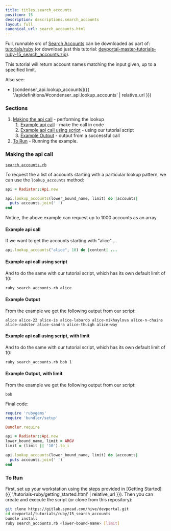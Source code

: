 ```yaml
---
title: titles.search_accounts
position: 15
description: descriptions.search_accounts
layout: full
canonical_url: search_accounts.html
---
```

Full, runnable src of [Search Accounts](https://gitlab.syncad.com/hive/devportal/-/tree/master/tutorials/ruby/15_search_accounts) can be downloaded as part of: [tutorials/ruby](https://gitlab.syncad.com/hive/devportal/-/tree/master/tutorials/ruby) (or download just this tutorial: [devportal-master-tutorials-ruby-15_search_accounts.zip](https://gitlab.syncad.com/hive/devportal/-/archive/master/devportal-master.zip?path=tutorials/ruby/15_search_accounts)).

This tutorial will return account names matching the input given, up to a specified limit.

Also see:
* [condenser_api.lookup_accounts]({{ '/apidefinitions/#condenser_api.lookup_accounts' | relative_url }})

### Sections

1. [Making the api call](#making-the-api-call) - performing the lookup
    1. [Example api call](#example-api-call) - make the call in code
    1. [Example api call using script](#example-api-call-using-script) - using our tutorial script
    1. [Example Output](#example-output) - output from a successful call
1. [To Run](#to-run) - Running the example.

### Making the api call

[`search_accounts.rb`](https://gitlab.syncad.com/hive/devportal/-/blob/master/tutorials/ruby/15_search_accounts/search_accounts.rb)

To request the a list of accounts starting with a particular lookup pattern, we can use the `lookup_accounts` method:

```ruby
api = Radiator::Api.new

api.lookup_accounts(lower_bound_name, limit) do |accounts|
  puts accounts.join(' ')
end
```

Notice, the above example can request up to 1000 accounts as an array.

#### Example api call

If we want to get the accounts starting with "alice" ...

```ruby
api.lookup_accounts("alice", 10) do |content| ...
```

#### Example api call using script

And to do the same with our tutorial script, which has its own default limit of 10:

```bash
ruby search_accounts.rb alice
```

#### Example Output

From the example we get the following output from our script:

```
alice alice-22 alice-is alice-labardo alice-mikhaylova alice-n-chains alice-radster alice-sandra alice-thuigh alice-way
```

#### Example api call using script, with limit

And to do the same with our tutorial script, which has its own default limit of 10:

```bash
ruby search_accounts.rb bob 1
```

#### Example Output, with limit

From the example we get the following output from our script:

```
bob
```

Final code:

```ruby
require 'rubygems'
require 'bundler/setup'

Bundler.require

api = Radiator::Api.new
lower_bound_name, limit = ARGV
limit = (limit || '10').to_i

api.lookup_accounts(lower_bound_name, limit) do |accounts|
  puts accounts.join(' ')
end

```

### To Run

First, set up your workstation using the steps provided in [Getting Started]({{ '/tutorials-ruby/getting_started.html' | relative_url }}).  Then you can create and execute the script (or clone from this repository):

```bash
git clone https://gitlab.syncad.com/hive/devportal.git
cd devportal/tutorials/ruby/15_search_accounts
bundle install
ruby search_accounts.rb <lower-bound-name> [limit]
```

